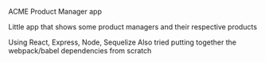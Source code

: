 ACME Product Manager app

Little app that shows some product managers and their respective products

Using React, Express, Node, Sequelize
Also tried putting together the webpack/babel dependencies from scratch